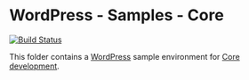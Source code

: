 # WordPress - Samples - Core

[![Build Status](https://dev.azure.com/gusztavvargadr/wordpress/_apis/build/status/samples.core?branchName=master)](https://dev.azure.com/gusztavvargadr/wordpress/_build/latest?definitionId=298&branchName=master)

This folder contains a [WordPress] sample environment for [Core development].

[WordPress]: https://www.wordpress.org/
[Core development]: https://make.wordpress.org/core/handbook/

